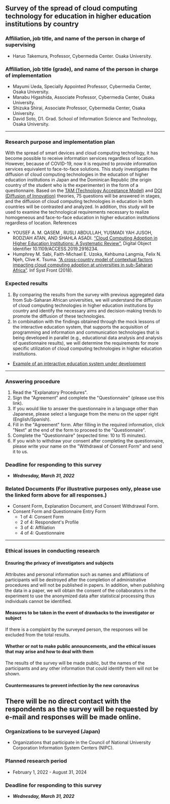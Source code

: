 ## Survey of the spread of cloud computing technology for education in higher education institutions by country 

### Affiliation, job title, and name of the person in charge of supervising  
* Haruo Takemura, Professor, Cybermedia Center. Osaka University. 

### Affiliation, job title (grade), and name of the person in charge of implementation 
* Mayumi Ueda, Specially Appointed Professor, Cybermedia Center, Osaka University. 
* Manabu Higashida, Associate Professor, Cybermedia Center, Osaka University. 
* Shizuka Shirai, Associate Professor, Cybermedia Center, Osaka University. 
* David Soto, D1. Grad. School of Information Science and Technology, Osaka University.  
---

### Research purpose and implementation plan 

With the spread of smart devices and cloud computing technology, it has become possible to receive information services regardless of location. However, because of COVID-19, now it is required to provide information services equivalent to face-to-face solutions. 
This study investigates the diffusion of cloud computing technologies in the education of higher education institutions in Japan and the Dominican Republic (the origin country of the student who is the experimenter) in the form of a questionnaire. Based on the [TAM (Technology Acceptance Model)](https://en.wikipedia.org/wiki/Technology_acceptance_model) and [DOI (Diffusion of Innovation)](https://en.wikipedia.org/wiki/Diffusion_of_innovations) theories, 75 questions will be answered in stages, and the diffusion of cloud computing technologies in education in both countries will be contrasted and analyzed. In addition, this study will be used to examine the technological requirements necessary to realize homogeneous and face-to-face education in higher education institutions regardless of location. 
References 

* YOUSEF A. M. QASEM , RUSLI ABDULLAH, YUSMADI YAH JUSOH, RODZIAH ATAN, AND SHAHLA ASADI. [“Cloud Computing Adoption in Higher Education Institutions: A Systematic Review”](https://link.springer.com/content/pdf/10.1007/s10586-015-0490-4.pdf), Digital Object Identifier 10.1109/ACCESS.2019.2916234. 
* Humphrey M. Sabi, Faith-Michael E. Uzoka, Kehbuma Langmia, Felix N. Njeh, Clive K. Tsuma. [“A cross-country model of contextual factors impacting cloud computing adoption at universities in sub-Saharan Africa”](https://link.springer.com/content/pdf/10.1007/s10796-017-9739-1.pdf). Inf Syst Front (2018).
 
### Expected results 

1. By comparing the results from the survey with previous aggregated data from Sub-Saharan African universities, we will understand the diffusion of cloud computing technologies in higher education institutions by country and identify the necessary aims and decision-making trends to promote the diffusion of these technologies. 
2. In combination with the findings obtained through the mock lessons of the interactive education system, that supports the acquisition of programming and information and communication technologies that is being developed in parallel (e.g., educational data analysis and analysis of questionnaire results), we will determine the requirements for more specific utilization of cloud computing technologies in higher education institutions. 
  * [Example of an interactive education system under development](http://ou-nre-test-lx.japaneast.cloudapp.azure.com:30001/catalog/)
---

### Answering procedure 
1. Read the "Explanatory Procedures". 
2. Sign the "Agreement" and complete the "Questionnaire" (please use this link). 
3. If you would like to answer the questionnaire in a language other than Japanese, please select a language from the menu on the upper right (English/Spanish). 
4. Fill in the "Agreement" form. After filling in the required information, click "Next" at the end of the form to proceed to the "Questionnaire".  
5. Complete the "Questionnaire" (expected time: 10 to 15 minutes). 
6. If you wish to withdraw your consent after completing the questionnaire, please write your name on the "Withdrawal of Consent Form" and send it to us. 

### Deadline for responding to this survey
* ***Wednesday, March 31, 2022***

### Related Documents (For illustrative purposes only, please use the linked form above for all responses.) 
* Consent Form, Explanation Document, and Consent Withdrawal Form. 
* Consent Form and Questionnaire Entry Form 
  * 1 of 4: Consent Form 
  * 2 of 4: Respondent's Profile 
  * 3 of 4: Affiliation 
  * 4 of 4: Questionnaire 
---

### Ethical issues in conducting research 
#### Ensuring the privacy of investigators and subjects 
Attributes and personal information such as names and affiliations of participants will be destroyed after the completion of administrative procedures and will not be published in papers. In addition, when publishing the data in a paper, we will obtain the consent of the collaborators in the experiment to use the anonymized data after statistical processing thus individuals cannot be identified. 
#### Measures to be taken in the event of drawbacks to the investigator or subject 
If there is a complaint by the surveyed person, the responses will be excluded from the total results. 
#### Whether or not to make public announcements, and the ethical issues that may arise and how to deal with them 
The results of the survey will be made public, but the names of the participants and any other information that could identify them will not be shown. 
#### Countermeasures to prevent infection by the new coronavirus 
There will be no direct contact with the respondents as the survey will be requested by e-mail and responses will be made online. 
---

### Organizations to be surveyed (Japan)

* Organizations that participate in the Council of National University Corporation Information System Centers (NIPC).  

### Planned research period 
* February 1, 2022 - August 31, 2024
### Deadline for responding to this survey
* ***Wednesday, March 31, 2022***
